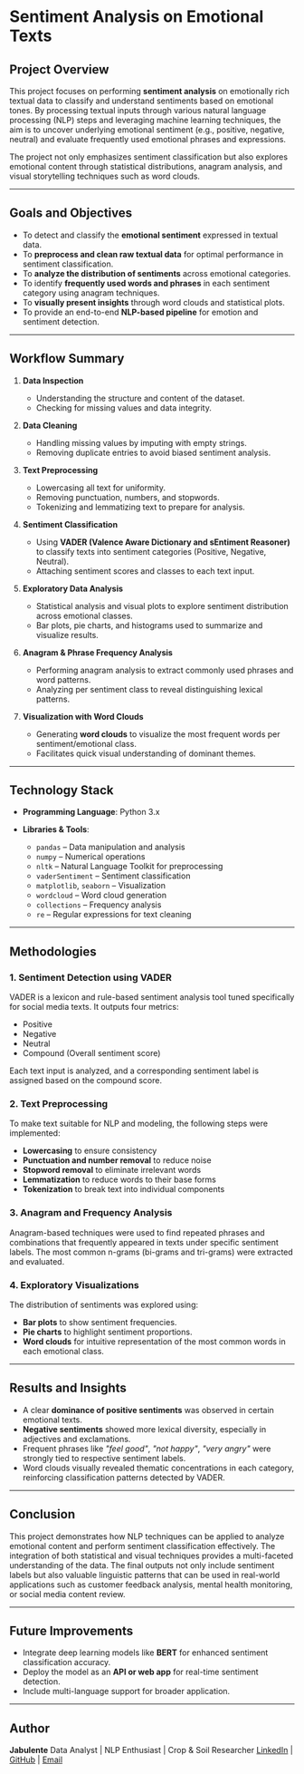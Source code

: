 # **Sentiment Analysis on Emotional Texts**

## **Project Overview**

This project focuses on performing **sentiment analysis** on emotionally rich textual data to classify and understand sentiments based on emotional tones. By processing textual inputs through various natural language processing (NLP) steps and leveraging machine learning techniques, the aim is to uncover underlying emotional sentiment (e.g., positive, negative, neutral) and evaluate frequently used emotional phrases and expressions.

The project not only emphasizes sentiment classification but also explores emotional content through statistical distributions, anagram analysis, and visual storytelling techniques such as word clouds.

---

## **Goals and Objectives**

* To detect and classify the **emotional sentiment** expressed in textual data.
* To **preprocess and clean raw textual data** for optimal performance in sentiment classification.
* To **analyze the distribution of sentiments** across emotional categories.
* To identify **frequently used words and phrases** in each sentiment category using anagram techniques.
* To **visually present insights** through word clouds and statistical plots.
* To provide an end-to-end **NLP-based pipeline** for emotion and sentiment detection.

---

## **Workflow Summary**

1. **Data Inspection**

   * Understanding the structure and content of the dataset.
   * Checking for missing values and data integrity.

2. **Data Cleaning**

   * Handling missing values by imputing with empty strings.
   * Removing duplicate entries to avoid biased sentiment analysis.

3. **Text Preprocessing**

   * Lowercasing all text for uniformity.
   * Removing punctuation, numbers, and stopwords.
   * Tokenizing and lemmatizing text to prepare for analysis.

4. **Sentiment Classification**

   * Using **VADER (Valence Aware Dictionary and sEntiment Reasoner)** to classify texts into sentiment categories (Positive, Negative, Neutral).
   * Attaching sentiment scores and classes to each text input.

5. **Exploratory Data Analysis**

   * Statistical analysis and visual plots to explore sentiment distribution across emotional classes.
   * Bar plots, pie charts, and histograms used to summarize and visualize results.

6. **Anagram & Phrase Frequency Analysis**

   * Performing anagram analysis to extract commonly used phrases and word patterns.
   * Analyzing per sentiment class to reveal distinguishing lexical patterns.

7. **Visualization with Word Clouds**

   * Generating **word clouds** to visualize the most frequent words per sentiment/emotional class.
   * Facilitates quick visual understanding of dominant themes.

---

## **Technology Stack**

* **Programming Language**: Python 3.x
* **Libraries & Tools**:

  * `pandas` – Data manipulation and analysis
  * `numpy` – Numerical operations
  * `nltk` – Natural Language Toolkit for preprocessing
  * `vaderSentiment` – Sentiment classification
  * `matplotlib`, `seaborn` – Visualization
  * `wordcloud` – Word cloud generation
  * `collections` – Frequency analysis
  * `re` – Regular expressions for text cleaning

---

## **Methodologies**

### 1. **Sentiment Detection using VADER**

VADER is a lexicon and rule-based sentiment analysis tool tuned specifically for social media texts. It outputs four metrics:

* Positive
* Negative
* Neutral
* Compound (Overall sentiment score)

Each text input is analyzed, and a corresponding sentiment label is assigned based on the compound score.

### 2. **Text Preprocessing**

To make text suitable for NLP and modeling, the following steps were implemented:

* **Lowercasing** to ensure consistency
* **Punctuation and number removal** to reduce noise
* **Stopword removal** to eliminate irrelevant words
* **Lemmatization** to reduce words to their base forms
* **Tokenization** to break text into individual components

### 3. **Anagram and Frequency Analysis**

Anagram-based techniques were used to find repeated phrases and combinations that frequently appeared in texts under specific sentiment labels. The most common n-grams (bi-grams and tri-grams) were extracted and evaluated.

### 4. **Exploratory Visualizations**

The distribution of sentiments was explored using:

* **Bar plots** to show sentiment frequencies.
* **Pie charts** to highlight sentiment proportions.
* **Word clouds** for intuitive representation of the most common words in each emotional class.

---

## **Results and Insights**

* A clear **dominance of positive sentiments** was observed in certain emotional texts.
* **Negative sentiments** showed more lexical diversity, especially in adjectives and exclamations.
* Frequent phrases like *"feel good"*, *"not happy"*, *"very angry"* were strongly tied to respective sentiment labels.
* Word clouds visually revealed thematic concentrations in each category, reinforcing classification patterns detected by VADER.

---

## **Conclusion**

This project demonstrates how NLP techniques can be applied to analyze emotional content and perform sentiment classification effectively. The integration of both statistical and visual techniques provides a multi-faceted understanding of the data. The final outputs not only include sentiment labels but also valuable linguistic patterns that can be used in real-world applications such as customer feedback analysis, mental health monitoring, or social media content review.

---

## **Future Improvements**

* Integrate deep learning models like **BERT** for enhanced sentiment classification accuracy.
* Deploy the model as an **API or web app** for real-time sentiment detection.
* Include multi-language support for broader application.

---

## **Author**

**Jabulente**
Data Analyst | NLP Enthusiast | Crop & Soil Researcher
[LinkedIn](https://www.linkedin.com/in/jabulente2002) | [GitHub](https://github.com/Jabulente) | [Email](mailto:Jabulente@hotmail.com)
